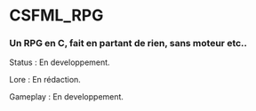 # CSFML_RPG
### Un RPG en C, fait en partant de rien, sans moteur etc..


Status : En developpement.

Lore : En rédaction.

Gameplay : En developpement.
